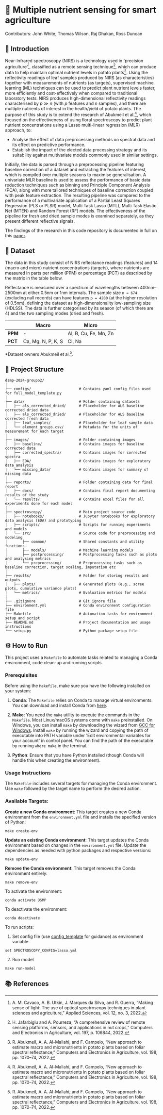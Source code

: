 # :rocket: Multiple nutrient sensing for smart agriculture

Contributors: John White, Thomas Wilson, Raj Dhakan, Ross Duncan

## :page_facing_up: Introduction

Near-Infrared spectroscopy (NIRS) is a technology used in 'precision agriculture'[^1], classified as a remote sensing technique[^2], which can produce data to help maintain optimal nutrient levels in potato plants[^3]. Using the reflectivity readings of leaf samples produced by NIRS (as characteristics) together with measurements of nutrients (as targets), supervised machine learning (ML) techniques can be used to predict plant nutrient levels faster, more efficiently and cost-effectively when compared to traditional laboratory tests. NIRS produces high-dimensional reflectivity readings characterised by $p \gg n$ (with $p$ features and $n$ samples), and there are multiple nutrients of interest in the health/yield of potato plants. The purpose of this study is to extend the research of Abukmeil et al.[^3], which focused on the effectiveness of using floral spectroscopy to predict plant nutrient concentrations using a Lasso multi-linear regression (MLR) approach, to:

- Analyse the effect of data preprocessing methods on spectral data and its effect on predictive performance.
- Establish the impact of the elected data processing strategy and its suitability against multivariate models commonly used in similar settings.

Initially, the data is parsed through a preprocessing pipeline featuring baseline correction of a dataset and extracting the features of interest, which is compiled over multiple seasons to maximise generalisation. A univariate MLR baseline is used to assess the performance of basic data reduction techniques such as binning and Principle Component Analysis (PCA), along with more tailored techniques of baseline correction coupled with peak feature extraction. The resulting pipeline was compared to the performance of a multivariate application of a Partial Least Squares Regression (PLS or PLSR) model, Multi Task Lasso (MTL), Multi Task Elastic Net (MTEN) and Random Forest (RF) models. The effectiveness of the pipeline for fresh and dried sample modes is examined separately, as they present different reflective signals.

The findings of the research in this code repository is documented in full on this [paper](reports/docs/DSMP_Written_Report_Group_O2.pdf).

## :floppy_disk: Dataset

The data in this study consist of NIRS reflectance readings (features) and 14 (macro and micro) nutrient concentrations (targets), where nutrients are measured in parts per million (PPM) or percentage (PCT) as described by the matrix in the table below.

Reflectance is measured over a spectrum of wavelengths between 400nm–2500nm at either 0.5nm or 1nm intervals. The sample size `n = 674` (excluding null records) can have features `p = 4200` (at the higher resolution of 0.5nm), defining the dataset as high-dimensionality low-sampling size (HDLSS). The data is further categorised by its season (of which there are 4) and the two sampling modes (dried and fresh).

|         | Macro                  | Micro                 |
|---------|------------------------|-----------------------|
| **PPM** | -                      | Al, B, Cu, Fe, Mn, Zn |
| **PCT** | Ca, Mg, N, P, K, S     | Cl, Na                |

*Dataset owners Abukmeil et al.[^3].

## :open_file_folder: Project Structure
```
dsmp-2024-groupo2/
│
├── configs/                      # Contains yaml config files used for full_model_template.py
|
├── data/                         # Folder containing datasets
│   ├── als_corrected_dried/      # Placeholder for ALS baseline corrected dried data
│   ├── als_corrected_dried/      # Placeholder for ALS baseline corrected fresh data
│   ├── leaf_samples/             # Placeholder for leaf sample data
|   └── element_groups.csv/       # Metadata for the units of measurement for each target
│
├── images/                       # Folder containing images
│   ├── baseline/                 # Contains images for baseline corrected data
│   ├── corrected_spectra/        # Contains images for corrected spectra
│   ├── EDA/                      # Contains images for exploratory data analysis
|   └── missing_data/             # Contains images for summary of missing data
|
├── reports/                      # Folder containing data for final report
│   ├── docs/                     # Contains final report documenting results of the study
|   └── results/                  # Contains excel files for all experiments done for each model
|
├── spectroscopy/                 # Main project source code
|   ├── notebooks/                # Jupyter notebooks for exploratory data analysis (EDA) and prototyping
│   ├── scripts/                  # Scripts for running experiments and models
│   └── src/                      # Source code for preprocessing and modeling
│       ├── common/               # Shared constants and utility functions
│       ├── models/               # Machine learning models
│       ├── postprocessing/       # Postprocessing tasks such as plots and analysing metrics
│       └── preprocessing/        # Preprocessing tasks such as baseline correction, target scaling, imputation etc
│
├── results/                      # Folder for storing results and outputs
│   ├── plots/                    # Generated plots (e.g., scree plots, cumulative variance plots)
│   └── metrics/                  # Evaluation metrics for models
|
├── .gitignore                    # Git ignore file
├── environment.yml               # Conda environment configuration file
├── Makefile                      # Automation tasks for environment setup and script 
├── README.md                     # Project documentation and usage instructions
└── setup.py                      # Python package setup file
```

## :gear: How to Run

This project uses a `Makefile` to automate tasks related to managing a Conda environment, code clean-up and running scripts.

### Prerequisites

Before using the `Makefile`, make sure you have the following installed on your system:

1. **Conda**: The `Makefile` relies on Conda to manage virtual environments. You can download and install Conda from [here](https://docs.conda.io/projects/conda/en/latest/user-guide/install/index.html).
   
2. **Make**: You need the `make` utility to execute the commands in the `Makefile`. Most Linux/macOS systems come with `make` preinstalled. On Windows, you can install `make` by downloading the wizard from [GCC for Windows](https://sourceforge.net/projects/gnuwin32/files/make/3.81/make-3.81.exe/download?use_mirror=altushost-swe&download=). Install `make` by running the wizard and copying the path of executable into PATH variable under 'Edit environmental variables for your account' in control panel. You can find the path of the executable by running `where make` in the terminal.

3. **Python**: Ensure that you have Python installed (though Conda will handle this when creating the environment).

### Usage Instructions

The `Makefile` includes several targets for managing the Conda environment. Use `make` followed by the target name to perform the desired action.

### Available Targets:

**Create a new Conda environment**:
   This target creates a new Conda environment from the `environment.yml` file and installs the specified version of Python:
   ```
   make create-env
   ```

**Update an existing Conda environment**:
   This target updates the Conda environment based on changes in the `environment.yml` file. Update the dependencies as needed with python packages and respective versions:
   ```
   make update-env
   ```

**Remove the Conda environment**:
    This target removes the Conda environment entirely:
```
make remove-env
```


To activate the environment:
```
conda activate DSMP
```

To deactivate the environment:
```
conda deactivate
```

To run scripts:
1. Set config file (use [config_template](configs/config_template.yml) for guidance) as environment variable:
```
set SPECTROSCOPY_CONFIG=lasso.yml
```
2. Run model
```
make run-model
```

## :books: References
[^1]: A. M. Cavaco, A. B. Utkin, J. Marques da Silva, and R. Guerra, “Making sense of light: The use of optical spectroscopy techniques in plant sciences and agriculture,” Applied Sciences, vol. 12, no. 3, 2022.

[^2]: H. Jafarbiglu and A. Pourreza, “A comprehensive review of remote sensing platforms, sensors, and applications in nut crops,” Computers and Electronics in Agriculture, vol. 197, p. 106844, 2022.

[^3]: R. Abukmeil, A. A. Al-Mallahi, and F. Campelo, “New approach to estimate macro and micronutrients in potato plants based on foliar spectral reflectance,” Computers and Electronics in Agriculture, vol. 198, pp. 1070–74, 2022.
